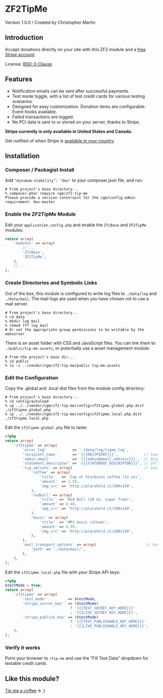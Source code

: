 ZF2TipMe
========
Version 1.0.0 / Created by Christopher Martin


Introduction
------------
Accept donations directly on your site with this ZF2 module
and a [free Stripe account](https://stripe.com).

License: [BSD-3-Clause](https://github.com/cgmartin/ZF2TipMe/blob/master/LICENSE.txt).


Features
--------
* Notification emails can be sent after successful payments.
* Test mode toggle, with a list of test credit cards for various testing scenarios.
* Designed for easy customization. Donation items are configurable. Event hooks available.
* Failed transactions are logged.
* No PCI data is sent to or stored on your server, thanks to Stripe.

**Stripe currently is only available in United States and Canada.**

Get notified of when Stripe is [available in your country](https://stripe.com/global).


Installation
------------

### Composer / Packagist Install

Add `"minimum-stability": "dev"` to your composer.json file, and run:

```
# From project's base directory...
% composer.phar require cgm/zf2-tip-me
Please provide a version constraint for the cgm/config-admin requirement: dev-master
```

### Enable the ZF2TipMe Module

Edit your `application.config.php` and enable the `ZfcBase` and `ZF2TipMe` modules:
```php
return array(
    'modules' => array(
        // ...
        'ZfcBase',
        'ZF2TipMe',
    ),
    // ...
);
```

### Create Directories and Symbolic Links

Out of the box, this module is configured to write log files to
`./data/log` and `./data/mail`. The mail logs are used when you have
chosen not to use a mail server.

```
# From project's base directory...
% cd data
% mkdir log mail
% chmod 777 log mail
# Or set the appropriate group permissions to be writable by the webserver
```

There is an asset folder with CSS and JavaScript files.
You can link them to `./public/tip-me-assets`, or potentially
use a asset management module:

```
# From the project's base dir...
% cd public
% ln -s ../vendor/cgm/zf2-tip-me/public tip-me-assets
```

### Edit the Configuration

Copy the .global and .local dist files from the module config directory:

```
# From project's base directory...
% cd config/autoload
% cp ../../vendor/cgm/zf2-tip-me/config/zf2tipme.global.php.dist ./zf2tipme.global.php
% cp ../../vendor/cgm/zf2-tip-me/config/zf2tipme.local.php.dist ./zf2tipme.local.php
```

Edit the `zf2tipme.global.php` file to taste:
```php
<?php
return array(
    'zf2tipme' => array(
        'error_log'            => './data/log/tipme.log',
        'recipient_name'       => '{{{RECIPIENT}}}',            // Your name
        'admin_email'          => '{{{admin@email.address}}}',  // Displayed for refunds, and used for mail notifications
        'statement_descriptor' => '{{{STATEMENT_DESCRIPTOR}}}', // Stripe account setting
        'tip_options' => array(                                 // Customize away...
            'coffee' => array(
                'title'   => 'Cup of Starbucks coffee (12 oz)',
                'amount'  => 2.50,
                'img_src' => 'http://placehold.it/200x150',
            ),
            'redbull' => array(
                'title'  => 'Red Bull (20 oz, sugar free)',
                'amount' => 4.48,
                'img_src' => 'http://placehold.it/200x150',
            ),
            'music' => array(
                'title'  => 'MP3 music (album)',
                'amount' => 9.99,
                'img_src' => 'http://placehold.it/200x150',
            ),
        ),
        'mail_transport_options' => array(                       // Used with default 'zf2tipme_mailtransport' factory in Module.php
            'path' => './data/mail/',
        ),
    ),
);
```

Edit the `zf2tipme.local.php` file with your Stripe API keys:

```php
<?php
$testMode = true;
return array(
    'zf2tipme' => array(
        'test_mode'          => $testMode,
        'stripe_secret_key'  => ($testMode)
                              ? '{{{TEST_SECRET_KEY_HERE}}}'
                              : '{{{LIVE_SECRET_KEY_HERE}}}',
        'stripe_publish_key' => ($testMode)
                              ? '{{{TEST_PUBLISHABLE_KEY_HERE}}}'
                              : '{{{LIVE_PUBLISHABLE_KEY_HERE}}}',
    ),
);
```

### Verify it works

Point your browser to `/tip-me` and use the "Fill Test Data" dropdown
for testable credit cards.


Like this module?
-----------------
[Tip me a coffee](https://zf2-cgm.rhcloud.com/tip-me) :coffee: ;)

